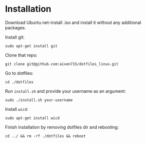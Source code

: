 # Installation
Download Ubuntu net-install .iso and install it without any additional packages.

Install git:
  ```
  sudo apt-get install git
  ```

Clone that repo:
  ```
  git clone git@github.com:aiven715/dotfiles_linux.git
  ```
  
Go to dotfiles:
  ```
  cd ./dotfiles
  ```

Run `install.sh` and provide your username as an argument:
  ```
  sudo ./install.sh your-username
  ```

Install `wicd`:
  ```
  sudo apt-get install wicd
  ```

Finish installation by removing dotfiles dir and rebooting:
  ```
  cd ../ && rm -rf ./dotfiles && reboot
  ```
